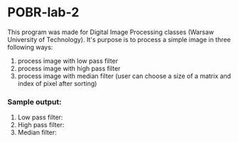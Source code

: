 # POBR-lab-2
This program was made for Digital Image Processing classes (Warsaw University of Technology). It's purpose is to process a simple image in three following ways:
1. process image with low pass filter
2. process image with high pass filter
3. process image with median filter (user can choose a size of a matrix and index of pixel after sorting)
### Sample output:
1. Low pass filter:
2. High pass filter:
3. Median filter:
